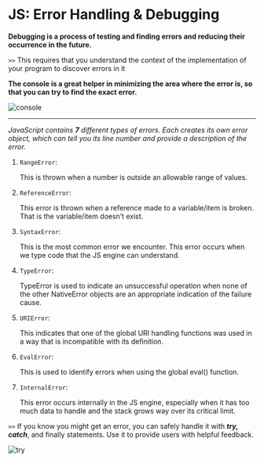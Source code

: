 # JS: Error Handling & Debugging


**Debugging is a process of testing and finding errors and reducing their occurrence in the future.**

`>>` This requires that you understand the context of the implementation of your program to discover errors in it


**The console is a great helper in minimizing the area where the error is, so that you can try to find the exact error.**

![console](https://miro.medium.com/max/2100/1*LHpmsxV3f2znpxhuAFuIqA.png) 

---

*JavaScript contains ***7*** different types of errors. Each creates its own error object, which can tell you its line number and provide a description of the error.*


1. `RangeError`:

    This is thrown when a number is outside an allowable range of values.

2. `ReferenceError`:

    This error is thrown when a reference made to a variable/item is broken. That is the variable/item doesn’t exist.

3. `SyntaxError`:

    This is the most common error we encounter. This error occurs when we type code that the JS engine can understand.

4. `TypeError`:

    TypeError is used to indicate an unsuccessful operation when none of the other NativeError objects are an appropriate indication of the failure cause.

5. `URIError`:

    This indicates that one of the global URI handling functions was used in a way that is incompatible with its definition.

6. `EvalError`:

    This is used to identify errors when using the global eval() function.

7. `InternalError`:

    This error occurs internally in the JS engine, especially when it has too much data to handle and the stack grows way over its critical limit. 


`>>` If you know you might get an error, you can safely handle it with ***try, catch***, and finally statements. Use it to provide users with helpful feedback.

![try](https://javascript.info/article/try-catch/try-catch-flow.svg)